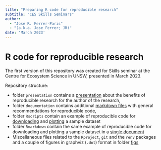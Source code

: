 ```yaml
---
title: "Preparing R code for reproducible research"
subtitle: "CES Skills Seminars"  
author: 
  - "José R. Ferrer-Paris" 
  - "(a.k.a. Jose Ferrer; JR)"
date: 'March 2023'
---
```


# R code for reproducible research

The first version of this repository was created for Skills seminar at the Centre for Ecosystem Science in UNSW, presented in March 2023.

Repository structure:

-   folder `presentation` contains a [presentation](presentation/presentation.html) about the benefits of reproducible research for the author of the research,
-   folder `documentation` contains additional [markdown files](documentation/general-recommendations.md) with general recommendations for reproducible code,
-   folder `Rscripts` contain an example of reproducible code for [downloading](Rscripts/01-data-download.R) and [plotting](Rscripts/02-plot-data.R) a sample dataset
-   folder `Rmarkdown` contain the same example of reproducible code for downloading and plotting a sample dataset in a [single document](Rmarkdown/01-data-download-and-plot.Rmd)
-   Miscellaneous files related to the `Rproject`, `git` and the `renv` packages and a couple of figures in graphviz (`.dot`) format in folder [figs](figs/)

